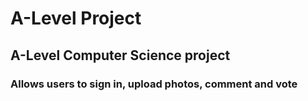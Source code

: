 # A-Level Project
## A-Level Computer Science project
### Allows users to sign in, upload photos, comment and vote
